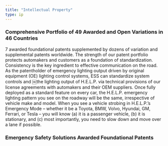 ```yaml
---
title: "Intellectual Property"
type: ip
---
```

 
### Comprehensive Portfolio of 49 Awarded and Open Variations in 46 Countries 

7 awarded foundational patents supplemented by dozens of variation and supplemental patents 
worldwide.  The strength of our patent portfolio protects automakers and customers as a 
foundation of standardization.  Consistency is the key ingredient to effective communication 
on the road.  As the patentholder of emergency lighting output driven by original equipment 
(OE) lighting control systems, ESS can standardize system controls and ￼the lighting output 
of H.E.L.P. via technical provisions of our license agreements with automakers and their 
OEM suppliers.  Once fully deployed as a standard feature on every car, the H.E.L.P. emergency 
lighting pattern you see on the roadway will be the same, irrespective of vehicle make and 
model. When you see a vehicle strobing in H.E.L.P.’s Emergency Mode – whether it be a Toyota, 
BMW, Volvo, Hyundai, GM, Ferrari, or Tesla – you will know (a) it is a passenger vehicle, (b) 
it is stationary, and (c) most importantly, you need to slow down and move over a lane if possible. 

### Emergency Safety Solutions Awarded Foundational Patents    
